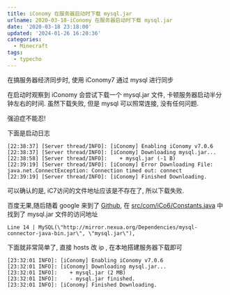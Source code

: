 ```yaml
---
title: iConomy 在服务器启动时下载 mysql.jar
urlname: 2020-03-18-iConomy 在服务器启动时下载 mysql.jar
date: '2020-03-18 23:18:00'
updated: '2024-01-26 16:20:36'
categories:
  - Minecraft
tags:
  - typecho
---
```

在搞服务器经济同步时, 使用 iConomy7 通过 mysql 进行同步



在启动时观察到 iConomy 会尝试下载一个 mysql.jar 文件, 卡顿服务器启动半分钟左右的时间. 虽然下载失败, 但是 mysql 可以照常连接, 没有任何问题.



强迫症不能忍!



下面是启动日志
```plaintext
[22:38:37] [Server thread/INFO]: [iConomy] Enabling iConomy v7.0.6
[22:38:37] [Server thread/INFO]: [iConomy] Downloading mysql.jar...
[22:38:58] [Server thread/INFO]:    + mysql.jar (-1 B)
[22:39:19] [Server thread/INFO]: [iConomy] Error Downloading File: java.net.ConnectException: Connection timed out: connect
[22:39:19] [Server thread/INFO]: [iConomy] Finished Downloading.
```


可以确认的是, iC7访问的文件地址应该是不存在了, 所以下载失败.



百度无果,随后随着 google 来到了 [Github](https://github.com/iConomy/Core), 在 [src/com/iCo6/Constants.java](https://github.com/iConomy/Core/blob/iConomy6/src/com/iCo6/Constants.java) 中找到了 mysql.jar 文件的访问地址
```plaintext
Line 14 | MySQL(\"http://mirror.nexua.org/Dependencies/mysql-connector-java-bin.jar\", \"mysql.jar\"),
```


下面就非常简单了, 直接 hosts 改 ip , 在本地搭建服务器下载即可
```plaintext
[23:32:01 INFO]: [iConomy] Enabling iConomy v7.0.6
[23:32:01 INFO]: [iConomy] Downloading mysql.jar...
[23:32:01 INFO]:    + mysql.jar (2 MB)
[23:32:01 INFO]:    - mysql.jar finished.
[23:32:01 INFO]: [iConomy] Finished Downloading.
```



